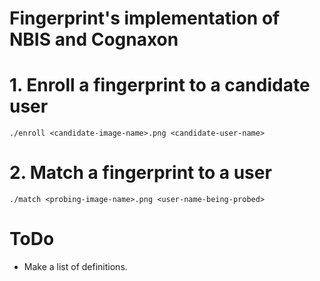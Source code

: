 # Fingerprint's implementation of NBIS and Cognaxon #



# 1. Enroll a fingerprint to a candidate user #

    ./enroll <candidate-image-name>.png <candidate-user-name>


# 2. Match a fingerprint to a user #

    ./match <probing-image-name>.png <user-name-being-probed>



# ToDo #

  - Make a list of definitions.
